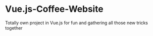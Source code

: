 # Vue.js-Coffee-Website
Totally own project in Vue.js for fun and gathering all those new tricks together
